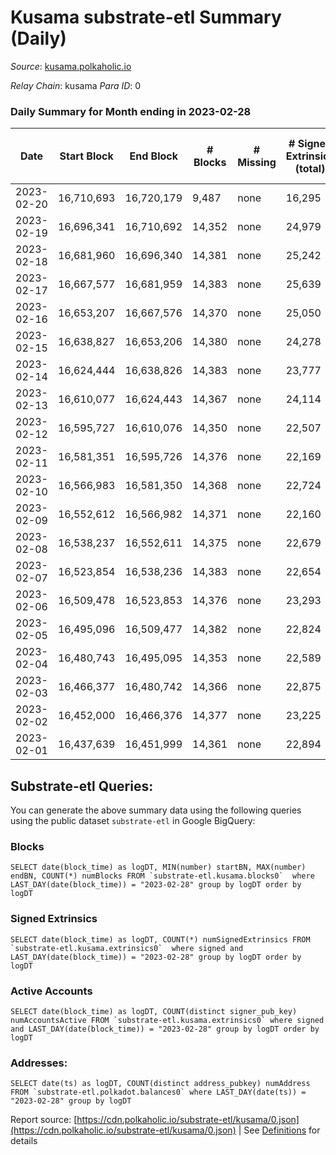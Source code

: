 # Kusama substrate-etl Summary (Daily)

_Source_: [kusama.polkaholic.io](https://kusama.polkaholic.io)

*Relay Chain*: kusama
*Para ID*: 0



### Daily Summary for Month ending in 2023-02-28


| Date | Start Block | End Block | # Blocks | # Missing | # Signed Extrinsics (total) | # Active Accounts | # Addresses with Balances | # Events | # Transfers | # XCM Transfers In | # XCM Transfers Out |
| ---- | ----------- | --------- | -------- | --------- | --------------------------- | ----------------- | ------------------------- | -------- | ----------- | ------------------ | ------------------- |
| 2023-02-20 | 16,710,693 | 16,720,179 | 9,487 | none  | 16,295 | 984 |  | 543,093 | 912 ($3,197,981.03) |   |   |
| 2023-02-19 | 16,696,341 | 16,710,692 | 14,352 | none  | 24,979 | 1,272 | 284,681 | 806,370 | 1,640 ($4,207,522.65) |   |   |
| 2023-02-18 | 16,681,960 | 16,696,340 | 14,381 | none  | 25,242 |  | 284,507 | 822,596 | 1,682 ($4,560,297.15) | 193 ($644,328.66) | 191 ($357,569.74) |
| 2023-02-17 | 16,667,577 | 16,681,959 | 14,383 | none  | 25,639 | 1,591 | 284,431 | 843,277 | 2,188 ($11,794,783.52) |   |   |
| 2023-02-16 | 16,653,207 | 16,667,576 | 14,370 | none  | 25,050 | 1,481 | 268,454 | 863,763 | 1,829 ($7,614,614.60) |   |   |
| 2023-02-15 | 16,638,827 | 16,653,206 | 14,380 | none  | 24,278 | 1,454 | 284,246 | 828,617 | 1,517 ($8,629,569.17) | 125 ($934,378.30) | 105 ($110,532.77) |
| 2023-02-14 | 16,624,444 | 16,638,826 | 14,383 | none  | 23,777 | 1,392 | 284,217 | 846,139 | 1,459 ($3,004,226.31) | 148 ($472,729.99) | 127 ($260,114.20) |
| 2023-02-13 | 16,610,077 | 16,624,443 | 14,367 | none  | 24,114 | 1,487 | 284,219 | 847,297 | 1,745 ($8,340,198.94) | 151 ($153,600.13) | 112 ($91,681.71) |
| 2023-02-12 | 16,595,727 | 16,610,076 | 14,350 | none  | 22,507 | 1,109 | 284,211 | 794,645 | 1,258 ($1,913,174.57) | 108 ($48,399.21) | 100 ($73,259.02) |
| 2023-02-11 | 16,581,351 | 16,595,726 | 14,376 | none  | 22,169 | 1,108 | 284,061 | 787,938 | 1,314 ($2,879,009.21) | 87 ($90,903.49) | 80 ($114,404.73) |
| 2023-02-10 | 16,566,983 | 16,581,350 | 14,368 | none  | 22,724 | 1,392 | 283,913 | 815,738 | 2,080 ($8,500,701.23) | 191 ($146,868.18) | 203 ($204,939.77) |
| 2023-02-09 | 16,552,612 | 16,566,982 | 14,371 | none  | 22,160 | 1,267 | 283,712 | 807,102 | 1,638 ($4,916,100.20) | 245 ($294,893.73) | 212 ($269,523.42) |
| 2023-02-08 | 16,538,237 | 16,552,611 | 14,375 | none  | 22,679 | 1,358 | 283,621 | 801,732 | 1,383 ($3,982,095.63) | 136 ($277,783.77) | 142 ($230,242.81) |
| 2023-02-07 | 16,523,854 | 16,538,236 | 14,383 | none  | 22,654 | 1,474 | 283,534 | 822,653 | 1,419 ($6,877,683.54) | 226 ($945,536.09) | 163 ($225,839.04) |
| 2023-02-06 | 16,509,478 | 16,523,853 | 14,376 | none  | 23,293 | 1,559 | 283,360 | 830,964 | 1,519 ($4,791,024.85) | 372 ($542,880.77) | 232 ($360,049.78) |
| 2023-02-05 | 16,495,096 | 16,509,477 | 14,382 | none  | 22,824 | 1,753 | 283,217 | 810,705 | 2,206 ($3,202,531.82) | 748 ($262,831.12) | 169 ($270,600.84) |
| 2023-02-04 | 16,480,743 | 16,495,095 | 14,353 | none  | 22,589 | 1,261 | 282,589 | 801,148 | 1,479 ($2,884,198.84) | 117 ($72,868.00) | 115 ($122,752.72) |
| 2023-02-03 | 16,466,377 | 16,480,742 | 14,366 | none  | 22,875 | 1,504 | 282,441 | 822,281 | 1,377 ($3,193,846.61) | 147 ($184,796.33) | 142 ($134,165.86) |
| 2023-02-02 | 16,452,000 | 16,466,376 | 14,377 | none  | 23,225 | 1,426 | 282,453 | 820,187 | 1,555 ($17,846,178.96) | 152 ($207,966.76) | 158 ($229,023.81) |
| 2023-02-01 | 16,437,639 | 16,451,999 | 14,361 | none  | 22,894 | 1,414 | 282,292 | 871,652 | 1,451 ($4,519,430.47) | 139 ($146,574.17) | 179 ($7,190,635.82) |

## Substrate-etl Queries:
You can generate the above summary data using the following queries using the public dataset `substrate-etl` in Google BigQuery:


### Blocks
```
SELECT date(block_time) as logDT, MIN(number) startBN, MAX(number) endBN, COUNT(*) numBlocks FROM `substrate-etl.kusama.blocks0`  where LAST_DAY(date(block_time)) = "2023-02-28" group by logDT order by logDT
```


### Signed Extrinsics
```
SELECT date(block_time) as logDT, COUNT(*) numSignedExtrinsics FROM `substrate-etl.kusama.extrinsics0`  where signed and LAST_DAY(date(block_time)) = "2023-02-28" group by logDT order by logDT
```


### Active Accounts
```
SELECT date(block_time) as logDT, COUNT(distinct signer_pub_key) numAccountsActive FROM `substrate-etl.kusama.extrinsics0` where signed and LAST_DAY(date(block_time)) = "2023-02-28" group by logDT order by logDT
```


### Addresses:
```
SELECT date(ts) as logDT, COUNT(distinct address_pubkey) numAddress FROM `substrate-etl.polkadot.balances0` where LAST_DAY(date(ts)) = "2023-02-28" group by logDT
```



Report source: [https://cdn.polkaholic.io/substrate-etl/kusama/0.json](https://cdn.polkaholic.io/substrate-etl/kusama/0.json) | See [Definitions](/DEFINITIONS.md) for details
